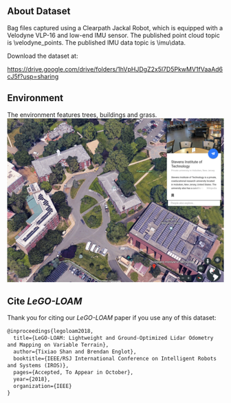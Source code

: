 ## About Dataset

Bag files captured using a Clearpath Jackal Robot, which is equipped with a Velodyne VLP-16 and low-end IMU sensor. The published point cloud topic is \velodyne_points. The published IMU data topic is \imu\data.

Download the dataset at:

https://drive.google.com/drive/folders/1hVpHJDgZ2x5l7D5PkwMV1fVaaAd6cJ5f?usp=sharing

## Environment

The environment features trees, buildings and grass.
![Screenshot](/google_earth.bmp)

## Cite *LeGO-LOAM*

Thank you for citing our *LeGO-LOAM* paper if you use any of this dataset: 
```
@inproceedings{legoloam2018,
  title={LeGO-LOAM: Lightweight and Ground-Optimized Lidar Odometry and Mapping on Variable Terrain},
  author={Tixiao Shan and Brendan Englot},
  booktitle={IEEE/RSJ International Conference on Intelligent Robots and Systems (IROS)},
  pages={Accepted, To Appear in October},
  year={2018},
  organization={IEEE}
}
```
